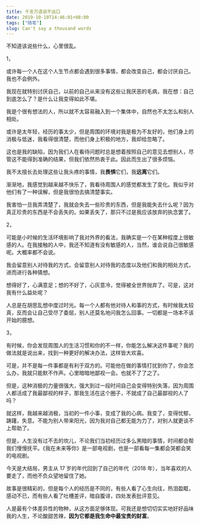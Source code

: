 ```yaml
---
title: 千言万语说不出口
date: 2019-10-10T14:46:01+08:00
tags: ["随笔"]
slug: Can't say a thousand words
---
```


不知道该说些什么，心里很乱。

1，

或许每一个人在这个人生节点都会遇到很多事情，都会改变自己，都会讨厌自己。我也不会例外。

我现在就特别讨厌自己，以前的自己从来没有这些让我厌恶的毛病，我在想：自己到底怎么了？是什么让我变得如此不堪。

我是个很有想法的人，所以就不太容易融入到一个集体中，自然也不太怎么和别人相处。

或许是太年轻，经历的事太少，但是周围的环境对我是极为不友好的，他们身上的消极与低迷，我看得很清楚，而他们身上积极的地方，我却给忽略了。

这也是我的缺陷，因为我们人在看待问题时总是想着按照自己的意见去想别人，尽管这不能得到准确的结果，但我们依然热衷于此。因此而生出了很多烦恼。

我不太擅长去处理这些让我头疼的事情，我**畏惧**它们，我**远离**它们。

渐渐地，我感觉到越来越不快乐了，我看待周围人的感觉都发生了变化。我似乎对他们有了一种误解，但是我很怕去搞清楚事实。

我害怕一旦我弄清楚了，我就会失去一些珍贵的东西，但是我能失去什么呢？因为真正珍贵的东西是不会丢失的。如果丢失了，那只不过是我应该放弃的执念罢了。

2，

可能是小时候的生活环境影响了我对外界的看法，我确实是一个在某种程度上很敏感的人。在我接触的人中，我还不知道有没有敏感的人，当然，谁会说自己很敏感呢。大概率都不会说。

我会留意别人对待我的方式，会留意别人对待我的态度以及他们和我的相处方式，进而进行各种猜想。

想得好了，心满意足；想的不好了，心灰意冷，觉得被全世界抛弃了。可是，这对我有什么益处呢？

人总是在胡思乱想中度过时光。每一个人都有他对待人和事的方式，有时候我太较真，反而会让自己受尽了委屈，别人还莫名地问我怎么回事。一切都是一场本不该开始的臆想。

3，

有时候，你会发现周围人的生活习惯和你的不一样，你能怎么解决这件事呢？我的做法就是说出来，找到一种更好的解决办法，这样皆大欢喜。

可是，并不是每一件事都是有利于双方的。可能他在做的事情打扰到你了，你会怎么办，我就只能默不作声。心里暗暗地鄙视一会。也就不了了之了。

但是，这种消极的力量很强大，强大到过一段时间自己会变得特别失落，因为周围人都活成了我最鄙视的样子，那我生活在这个圈子，不就成了自己最鄙视的人了吗？

就这样，我越来越消极，当初的一件小事，变成了我的心病。我变了，变得忧郁，踌躇，失意。不能为别人带来阳光，因为我对自己都无能为力了，对别人就更谈不上帮助了。

但是，人生没有过不去的坎儿，不论我们当初经历过多么黑暗的事情，时间都会帮我们慢慢抚平。《我在未来等你》是一部电视剧，也是一部看每一集都会哭都会笑的电视剧。

今天是大结局，男主从 17 岁的年代回到了自己的年代（2018 年），当年喜欢的人要走了，而他不负众望地留住了她。

故事是很精彩的，但是每个人的经历是不同的，有些人看了心生向往，热泪盈眶，感动不已，而有些人看了吐槽差评，暗自腹诽，四处发表批评意见。

人是最有个体差异性的物种，从这方面足够体现。可我还是想切切实实地好好品味我的人生，不论酸甜苦辣，**因为它都是我生命中最宝贵的财富**。
